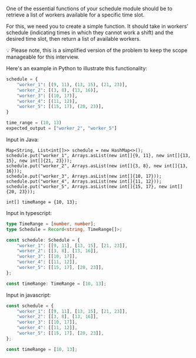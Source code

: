 One of the essential functions of your schedule module should be to retrieve a list of workers available for a specific time slot.

For this, we need you to create a simple function. It should take in workers’ schedule (indicating times in which they cannot work a shift) and the desired time slot, then return a list of available workers.

💡 Please note, this is a simplified version of the problem to keep the scope manageable for this interview.

Here's an example in Python to illustrate this functionality:

```Python
schedule = {
    "worker_1": [(9, 11), (13, 15), (21, 23)],
    "worker_2": [(3, 8), (13, 16)],
    "worker_3": [(10, 17)],
    "worker_4": [(11, 12)],
    "worker_5": [(15, 17), (20, 23)],
}

time_range = (10, 13)
expected_output = ["worker_2", "worker_5"]
```



Input in Java:
```
Map<String, List<int[]>> schedule = new HashMap<>();
schedule.put("worker_1", Arrays.asList(new int[]{9, 11}, new int[]{13, 15}, new int[]{21, 23}));
schedule.put("worker_2", Arrays.asList(new int[]{3, 8}, new int[]{13, 16}));
schedule.put("worker_3", Arrays.asList(new int[]{10, 17}));
schedule.put("worker_4", Arrays.asList(new int[]{11, 12}));
schedule.put("worker_5", Arrays.asList(new int[]{15, 17}, new int[]{20, 23}));

int[] timeRange = {10, 13};
```

Input in typescript:
```Typescript
type TimeRange = [number, number];
type Schedule = Record<string, TimeRange[]>;

const schedule: Schedule = {
    "worker_1": [[9, 11], [13, 15], [21, 23]],
    "worker_2": [[3, 8], [13, 16]],
    "worker_3": [[10, 17]],
    "worker_4": [[11, 12]],
    "worker_5": [[15, 17], [20, 23]],
};

const timeRange: TimeRange = [10, 13];
```

Input in javascript:
```Javascript
const schedule = {
    "worker_1": [[9, 11], [13, 15], [21, 23]],
    "worker_2": [[3, 8], [13, 16]],
    "worker_3": [[10, 17]],
    "worker_4": [[11, 12]],
    "worker_5": [[15, 17], [20, 23]],
};

const timeRange = [10, 13];
```